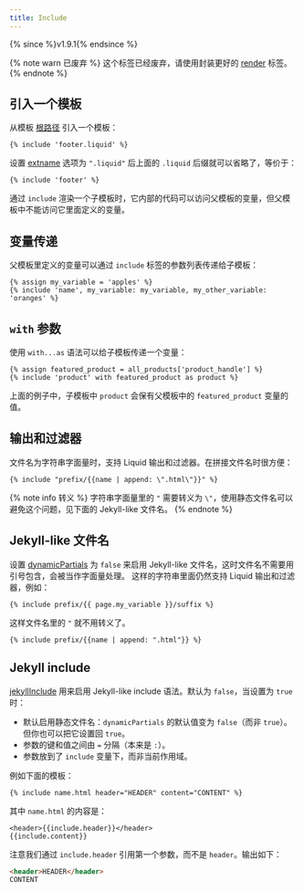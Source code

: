 ```yaml
---
title: Include
---
```


{% since %}v1.9.1{% endsince %}

{% note warn 已废弃 %}
这个标签已经废弃，请使用封装更好的 <a href="./render.html">render</a> 标签。
{% endnote %}

## 引入一个模板

从模板 [根路径][root] 引入一个模板：

```liquid
{% include 'footer.liquid' %}
```

设置 [extname][extname] 选项为 `".liquid"` 后上面的 `.liquid` 后缀就可以省略了，等价于：

```liquid
{% include 'footer' %}
```

通过 `include` 渲染一个子模板时，它内部的代码可以访问父模板的变量，但父模板中不能访问它里面定义的变量。

## 变量传递

父模板里定义的变量可以通过 `include` 标签的参数列表传递给子模板：

```liquid
{% assign my_variable = 'apples' %}
{% include 'name', my_variable: my_variable, my_other_variable: 'oranges' %}
```

## `with` 参数

使用 `with...as` 语法可以给子模板传递一个变量：

```liquid
{% assign featured_product = all_products['product_handle'] %}
{% include 'product' with featured_product as product %}
```

上面的例子中，子模板中 `product` 会保有父模板中的 `featured_product` 变量的值。

## 输出和过滤器

文件名为字符串字面量时，支持 Liquid 输出和过滤器。在拼接文件名时很方便：

```liquid
{% include "prefix/{{name | append: \".html\"}}" %}
```

{% note info 转义 %}
字符串字面量里的 `"` 需要转义为 `\"`，使用静态文件名可以避免这个问题，见下面的 Jekyll-like 文件名。
{% endnote %}

## Jekyll-like 文件名

设置 [dynamicPartials][dynamicPartials] 为 `false` 来启用 Jekyll-like 文件名，这时文件名不需要用引号包含，会被当作字面量处理。 这样的字符串里面仍然支持 Liquid 输出和过滤器，例如：

```liquid
{% include prefix/{{ page.my_variable }}/suffix %}
```

这样文件名里的 `"` 就不用转义了。

```liquid
{% include prefix/{{name | append: ".html"}} %}
```

## Jekyll include

[jekyllInclude][jekyllInclude] 用来启用 Jekyll-like include 语法。默认为 `false`，当设置为 `true` 时：

- 默认启用静态文件名：`dynamicPartials` 的默认值变为 `false`（而非 `true`）。但你也可以把它设置回 `true`。
- 参数的键和值之间由 `=` 分隔（本来是 `:`）。
- 参数放到了 `include` 变量下，而非当前作用域。

例如下面的模板：

```liquid
{% include name.html header="HEADER" content="CONTENT" %}
```

其中 `name.html` 的内容是：

```liquid
<header>{{include.header}}</header>
{{include.content}}
```

注意我们通过 `include.header` 引用第一个参数，而不是 `header`。输出如下：

```html
<header>HEADER</header>
CONTENT
```

[extname]: ../../api/interfaces/liquid_options_.liquidoptions.html#Optional-extname
[root]: ../../api/interfaces/liquid_options_.liquidoptions.html#Optional-root
[dynamicPartials]: ../../api/interfaces/liquid_options_.liquidoptions.html#dynamicPartials
[jekyllInclude]: ../../api/interfaces/liquid_options_.liquidoptions.html#jekyllInclude
